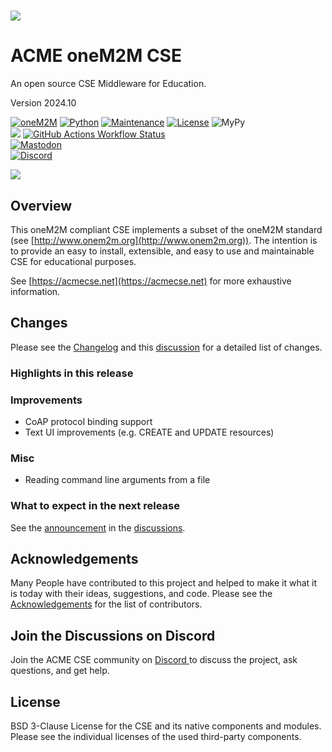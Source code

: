 # ![](acme/webui/web/img/acme_sm.png) 

# ACME oneM2M CSE
An open source CSE Middleware for Education.

Version 2024.10

[![oneM2M](https://img.shields.io/badge/oneM2M-f00)](https://www.onem2m.org) [![Python](https://img.shields.io/badge/Python-3.10-blue)](https://www.python.org) [![Maintenance](https://img.shields.io/badge/Maintained-Yes-52C82D.svg)](https://github.com/ankraft/ACME-oneM2M-CSE/graphs/commit-activity) [![License](https://img.shields.io/badge/License-BSD%203--Clause-52C82D)](LICENSE) ![MyPy](https://img.shields.io/badge/MyPy-covered-52C82D)  
[![](https://img.shields.io/pypi/v/acmecse)](https://pypi.org/project/acmecse/) [![GitHub Actions Workflow Status](https://img.shields.io/github/actions/workflow/status/ankraft/ACME-oneM2M-CSE/main.yml?label=docs)](https://acmecse.net)   
[![Mastodon](https://img.shields.io/badge/-@acmeCSE@mstdn.social-FFF?label=mastodon&logo=mastodon&style=social)](https://mstdn.social/@acmeCSE)  
[![Discord](https://img.shields.io/badge/-ACME%20oneM2M%20CSE-FFF?label=discord&logo=discord&style=social)](https://discord.gg/6ryMHQC2Uj)


![](docs/images/title.png)

## Overview

This oneM2M compliant CSE implements a subset of the oneM2M standard (see [http://www.onem2m.org](http://www.onem2m.org)). The intention is to provide an easy to install, extensible, and easy to use and maintainable CSE for educational purposes.

See [https://acmecse.net](https://acmecse.net) for more exhaustive information.

## Changes

Please see the [Changelog](CHANGELOG.md) and this [discussion](https://github.com/ankraft/ACME-oneM2M-CSE/discussions/160) for a detailed list of changes.

### Highlights in this release

### Improvements

- CoAP protocol binding support
- Text UI improvements (e.g. CREATE and UPDATE resources)

### Misc

- Reading command line arguments from a file


### What to expect in the next release

See the [announcement](https://github.com/ankraft/ACME-oneM2M-CSE/discussions/160) in the [discussions](https://github.com/ankraft/ACME-oneM2M-CSE/discussions).

## Acknowledgements

Many People have contributed to this project and helped to make it what it is today with their ideas, suggestions, and code. Please see the [Acknowledgements](https://acmecse.net/home/Acknowledgements/) for the list of contributors.


## Join the Discussions on Discord

Join the ACME CSE community on [Discord ](https://discord.gg/6ryMHQC2Uj) to discuss the project, ask questions, and get help.

## License

BSD 3-Clause License for the CSE and its native components and modules. Please see the individual licenses of the used third-party components.

